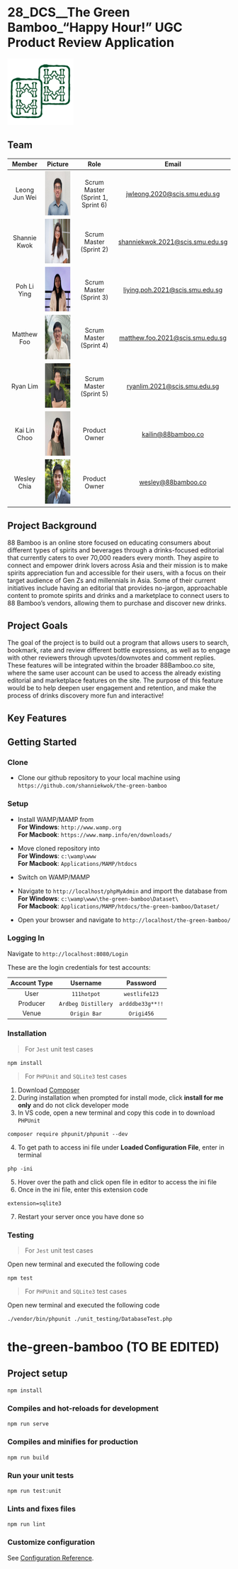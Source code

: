 # 28_DCS__The Green Bamboo_“Happy Hour!” UGC Product Review Application

<a>
    <img src="Images/Logo/88 Bamboo.png" title="The Green Bamboo" alt="The Green Bamboo" style="height: 150px">
</a>

## Team

| Member | Picture | Role | Email
| :---:  | :----: | :---: | :---: |
| Leong Jun Wei | <img src="Images/Team Pictures/Jun Wei.png" width="100" height="100"> | Scrum Master (Sprint 1, Sprint 6) | jwleong.2020@scis.smu.edu.sg |
| Shannie Kwok | <img src="Images/Team Pictures/Shannie.png" width="100" height="100"> | Scrum Master (Sprint 2) | shanniekwok.2021@scis.smu.edu.sg |
| Poh Li Ying | <img src="Images/Team Pictures/Li Ying.png" width="100" height="100"> | Scrum Master (Sprint 3) | liying.poh.2021@scis.smu.edu.sg |
| Matthew Foo | <img src="Images/Team Pictures/Matthew.png" width="100" height="100"> | Scrum Master (Sprint 4) | matthew.foo.2021@scis.smu.edu.sg |
| Ryan Lim | <img src="Images/Team Pictures/Ryan.png" width="100" height="100"> | Scrum Master (Sprint 5) | ryanlim.2021@scis.smu.edu.sg |
| Kai Lin Choo | <img src="Images/Team Pictures/Kai Lin.jpeg" width="100" height="100"> | Product Owner | kailin@88bamboo.co |
| Wesley Chia | <img src="Images/Team Pictures/Wesley.jpeg" width="100" height="100"> | Product Owner | wesley@88bamboo.co |

## Project Background

88 Bamboo is an online store focused on educating consumers about different types of spirits and beverages through a drinks-focused editorial that currently caters to over 70,000 readers every month. They aspire to connect and empower drink lovers across Asia and their mission is to make spirits appreciation fun and accessible for their users, with a focus on their target audience of Gen Zs and millennials in Asia. Some of their current initiatives include having an editorial that provides no-jargon, approachable content to promote spirits and drinks and a marketplace to connect users to 88 Bamboo’s vendors, allowing them to purchase and discover new drinks. 

## Project Goals

The goal of the project is to build out a program that allows users to search, bookmark, rate and review different bottle expressions, as well as to engage with other reviewers through upvotes/downvotes and comment replies. These features will be integrated within the broader 88Bamboo.co site, where the same user account can be used to access the already existing editorial and marketplace features on the site. The purpose of this feature would be to help deepen user engagement and retention, and make the process of drinks discovery more fun and interactive!

## Key Features

<!-- TODO: to be filled -->

## Getting Started

### Clone

- Clone our github repository to your local machine using `https://github.com/shanniekwok/the-green-bamboo`

### Setup

- Install WAMP/MAMP from \
**For Windows**: `http://www.wamp.org` \
**For Macbook**: `https://www.mamp.info/en/downloads/`

- Move cloned repository into \
**For Windows**: `c:\wamp\www` \
**For Macbook**: `Applications/MAMP/htdocs`

- Switch on WAMP/MAMP

- Navigate to `http://localhost/phpMyAdmin` and import the database from \
**For Windows**: `c:\wamp\www\the-green-bamboo\Dataset\` <!-- TODO: to be changed --> \
**For Macbook**: `Applications/MAMP/htdocs/the-green-bamboo/Dataset/` <!-- TODO: to be changed -->
- Open your browser and navigate to `http://localhost/the-green-bamboo/` <!-- TODO: to be filled -->

### Logging In

Navigate to `http://localhost:8080/Login` 

These are the login credentials for test accounts:

| Account Type | Username | Password |
| :---:  | :----: | :---: |
| User | `111hotpot` | `westlife123` |
| Producer | `Ardbeg Distillery` | `ardddbe33g**!!` |
| Venue | `Origin Bar` | `Origi456` |

### Installation

> For `Jest` unit test cases
````
npm install
````
> For `PHPUnit` and  `SQLite3` test cases

1. Download [Composer](https://getcomposer.org/doc/00-intro.md#:~:text=Before%20using%20Composer%2C%20ensure%20that,on%20Windows%2C%20Linux%20and%20macOS)
2.	During installation when prompted for install mode, click **install for me only** and do not click developer mode
3. In VS code, open a new terminal and copy this code in to download `PHPUnit`
````
composer require phpunit/phpunit --dev
````
4. To get path to access ini file under **Loaded Configuration File**, enter in terminal
```
php -ini
```
5. Hover over the path and click open file in editor to access the ini file
6. Once in the ini file, enter this extension code
```
extension=sqlite3
```
7. Restart your server once you have done so

### Testing
> For `Jest` unit test cases

Open new terminal and executed the following code
````
npm test
````
> For `PHPUnit` and  `SQLite3` test cases

Open new terminal and executed the following code
```
./vendor/bin/phpunit ./unit_testing/DatabaseTest.php
```

# the-green-bamboo (TO BE EDITED)

## Project setup
```
npm install
```

### Compiles and hot-reloads for development
```
npm run serve
```

### Compiles and minifies for production
```
npm run build
```

### Run your unit tests
```
npm run test:unit
```

### Lints and fixes files
```
npm run lint
```

### Customize configuration
See [Configuration Reference](https://cli.vuejs.org/config/).
